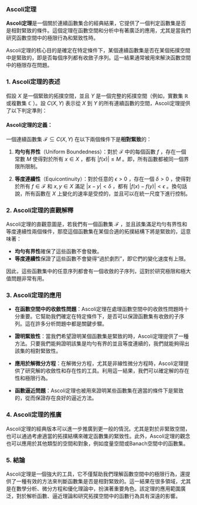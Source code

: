 ### Ascoli定理

**Ascoli定理**是一個關於連續函數集合的經典結果，它提供了一個判定函數集是否是相對緊致的條件。這個定理在函數空間和分析中有著廣泛的應用，尤其是當我們研究函數空間中的極限行為和緊致性時。

Ascoli定理的核心目的是確定在特定條件下，某個連續函數集是否在某個拓撲空間中是緊致的，即是否每個序列都有收斂子序列。這一結果通常被用來解決函數空間中的極限存在問題。

### 1. Ascoli定理的表述

假設  $`X`$  是一個緊致的拓撲空間，並且  $`Y`$  是一個完整的拓撲空間（例如，實數集  $`\mathbb{R}`$  或複數集  $`\mathbb{C}`$ ）。設  $`C(X, Y)`$  表示從  $`X`$  到  $`Y`$  的所有連續函數的空間，Ascoli定理提供了以下判定準則：

#### Ascoli定理的定義：

一個連續函數集  $`\mathcal{F} \subseteq C(X, Y)`$  在以下兩個條件下是**相對緊致**的：

1. **均勻有界性**（Uniform Boundedness）：對於  $`\mathcal{F}`$  中的每個函數  $`f`$ ，存在一個常數  $`M`$  使得對於所有  $`x \in X`$ ，都有  $`|f(x)| \leq M`$ 。即，所有函數都被同一個界限所限制。

2. **等度連續性**（Equicontinuity）：對於任意的  $`\epsilon > 0`$ ，存在一個  $`\delta > 0`$ ，使得對於所有  $`f \in \mathcal{F}`$  和  $`x, y \in X`$  滿足  $`|x - y| < \delta`$ ，都有  $`|f(x) - f(y)| < \epsilon`$ 。換句話說，所有函數在  $`X`$  上變化的速率是受控的，並且可以在統一尺度下進行控制。

### 2. Ascoli定理的直觀解釋

Ascoli定理的直觀意圖是，若我們有一個函數集  $`\mathcal{F}`$ ，並且該集滿足均勻有界性和等度連續性兩個條件，那麼這個函數集在某個合適的拓撲結構下將是緊致的，這意味著：

- **均勻有界性**確保了這些函數不會發散。
- **等度連續性**保證了這些函數不會變得“過於劇烈”，即它們的變化速度有上限。

因此，這些函數集中的任意序列都會有一個收斂的子序列，這對於研究極限和極大值問題非常有用。

### 3. Ascoli定理的應用

- **在函數空間中的收斂性問題**：Ascoli定理在處理函數空間中的收斂性問題時十分重要。它幫助我們確定在特定條件下，是否可以保證函數集有收斂的子序列。這在許多分析問題中都是關鍵步驟。

- **證明緊致性**：當我們希望證明某個函數集是緊致的時，Ascoli定理提供了一種方法。只要我們能夠證明該集是均勻有界的並且等度連續的，我們就能夠得出該集的相對緊致性。

- **應用於解微分方程**：在解微分方程，尤其是非線性微分方程時，Ascoli定理提供了研究解的收斂性和存在性的工具。利用這一結果，我們可以確定解的存在性和極限行為。

- **函數逼近問題**：Ascoli定理也被用來證明某些函數集在適當的條件下是緊致的，從而保證存在良好的逼近方法。

### 4. Ascoli定理的推廣

Ascoli定理的經典版本可以進一步推廣到更一般的情況。尤其是對於非緊致空間，也可以通過考慮適當的拓撲結構來確定函數集的緊致性。此外，Ascoli定理的觀念也可以應用於其他類型的空間和對象，例如度量空間或Banach空間中的函數集。

### 5. 結論

Ascoli定理是一個強大的工具，它不僅幫助我們理解函數空間中的極限行為，還提供了一種有效的方法來判斷函數集是否是相對緊致的。這一結果在很多領域，尤其是在數學分析、微分方程和優化理論中，扮演著重要角色。該定理的應用範圍廣泛，對於解析函數、逼近理論和研究拓撲空間中的函數行為具有深遠的影響。